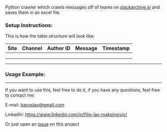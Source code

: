 Python crawler which crawls messages off of teams on  [slackarchive.io](http://slackarchive.io/) and saves them in an excel file. 

### Setup Instructions:

This is how the table structure will look like: 

| Site | Channel | Author ID | Message | Timestamp |
|------|---------|-----------|---------|-----------|
|      |         |           |         |           |
|      |         |           |         |           |
|      |         |           |         |           |

---
### Usage Example:

----

If you want to use this, feel free to do it, if you have any questions, feel free to contact me: 

E-mail: bayoslav@gmail.com

LinkedIn: https://www.linkedin.com/in/filip-lav-maksimovic/ 

Or just open an [issue](https://github.com/Bayoslav/Slack-archive-crawler/issues/new) on this project
